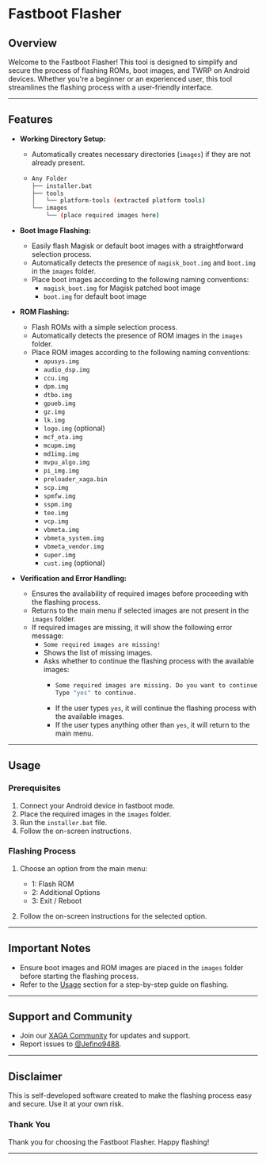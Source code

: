 # Fastboot Flasher

## Overview

Welcome to the Fastboot Flasher! This tool is designed to simplify and secure the process of flashing ROMs, boot images, and TWRP on Android devices. Whether you're a beginner or an experienced user, this tool streamlines the flashing process with a user-friendly interface.

---

## Features

- **Working Directory Setup:**
  - Automatically creates necessary directories (`images`) if they are not already present.
  - ```bash
    Any Folder
    ├── installer.bat
    ├── tools
    │   └── platform-tools (extracted platform tools)
    └── images
        └── (place required images here)
    ```

- **Boot Image Flashing:**
  - Easily flash Magisk or default boot images with a straightforward selection process.
  - Automatically detects the presence of `magisk_boot.img` and `boot.img` in the `images` folder.
  - Place boot images according to the following naming conventions:
    - `magisk_boot.img` for Magisk patched boot image
    - `boot.img` for default boot image

- **ROM Flashing:**
  - Flash ROMs with a simple selection process.
  - Automatically detects the presence of ROM images in the `images` folder.
  - Place ROM images according to the following naming conventions:
    - `apusys.img`
    - `audio_dsp.img`
    - `ccu.img`
    - `dpm.img`
    - `dtbo.img`
    - `gpueb.img`
    - `gz.img`
    - `lk.img`
    - `logo.img` (optional)
    - `mcf_ota.img`
    - `mcupm.img`
    - `md1img.img`
    - `mvpu_algo.img`
    - `pi_img.img`
    - `preloader_xaga.bin`
    - `scp.img`
    - `spmfw.img`
    - `sspm.img`
    - `tee.img`
    - `vcp.img`
    - `vbmeta.img`
    - `vbmeta_system.img`
    - `vbmeta_vendor.img`
    - `super.img`
    - `cust.img` (optional)

- **Verification and Error Handling:**
  - Ensures the availability of required images before proceeding with the flashing process.
  - Returns to the main menu if selected images are not present in the `images` folder.
  - If required images are missing, it will show the following error message:
    - `Some required images are missing!`
    - Shows the list of missing images.
    - Asks whether to continue the flashing process with the available images:
      - ```bash
        Some required images are missing. Do you want to continue anyway?
        Type "yes" to continue.
        ```
      - If the user types `yes`, it will continue the flashing process with the available images.
      - If the user types anything other than `yes`, it will return to the main menu.

---

## Usage

### Prerequisites

1. Connect your Android device in fastboot mode.
2. Place the required images in the `images` folder.
3. Run the `installer.bat` file.
4. Follow the on-screen instructions.

### Flashing Process

1. Choose an option from the main menu:
   - 1: Flash ROM
   - 2: Additional Options
   - 3: Exit / Reboot

2. Follow the on-screen instructions for the selected option.

---

## Important Notes

- Ensure boot images and ROM images are placed in the `images` folder before starting the flashing process.
- Refer to the [Usage](#usage) section for a step-by-step guide on flashing.

---

## Support and Community

- Join our [XAGA Community](https://t.me/XAGA_Community) for updates and support.
- Report issues to [@Jefino9488](https://t.me/Jefino9488).

---

## Disclaimer

This is self-developed software created to make the flashing process easy and secure. Use it at your own risk.

### Thank You

Thank you for choosing the Fastboot Flasher. Happy flashing!

---

